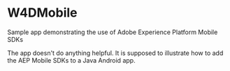 # W4DMobile

Sample app demonstrating the use of Adobe Experience Platform Mobile SDKs

The app doesn't do anything helpful. It is supposed to illustrate how to add the AEP Mobile SDKs to a Java Android app.
